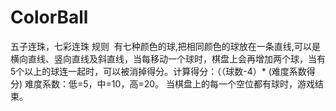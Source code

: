 # ColorBall
五子连珠，七彩连珠
规则
 有七种颜色的球,把相同颜色的球放在一条直线,可以是横向直线、竖向直线及斜直线，当每移动一个球时，棋盘上会再增加两个球，当有5个以上的球连一起时，可以被消掉得分。计算得分：（（球数-4）* (难度系数得分) 难度系数：低=5，中=10，高=20。 当棋盘上的每一个空位都有球时，游戏结束。


